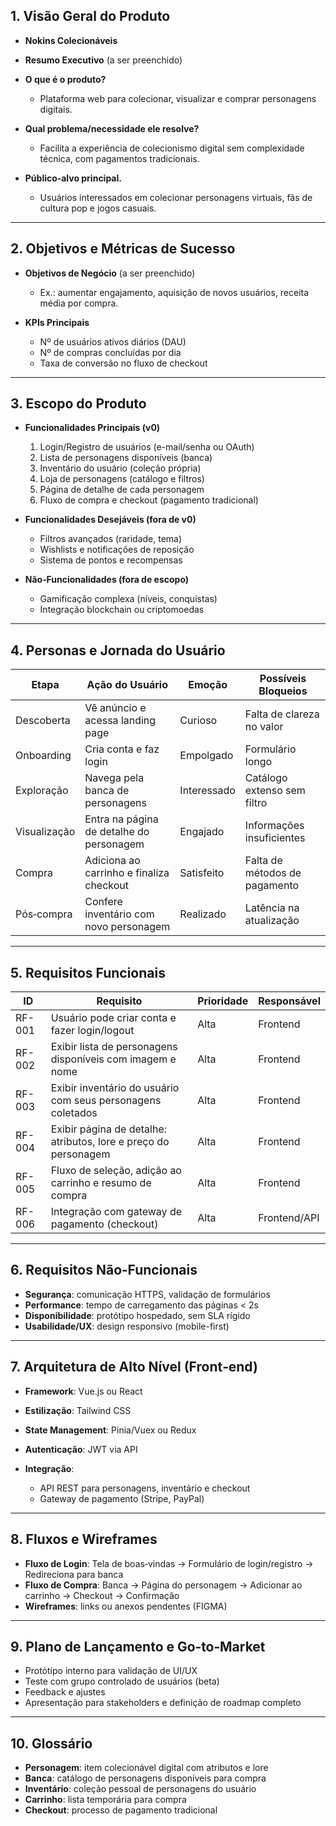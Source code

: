 ## 1. Visão Geral do Produto

* **Nokins Colecionáveis**

* **Resumo Executivo** (a ser preenchido)

* **O que é o produto?**

  * Plataforma web para colecionar, visualizar e comprar personagens digitais.

* **Qual problema/necessidade ele resolve?**

  * Facilita a experiência de colecionismo digital sem complexidade técnica, com pagamentos tradicionais.

* **Público‑alvo principal.**

  * Usuários interessados em colecionar personagens virtuais, fãs de cultura pop e jogos casuais.

---

## 2. Objetivos e Métricas de Sucesso

* **Objetivos de Negócio** (a ser preenchido)

  * Ex.: aumentar engajamento, aquisição de novos usuários, receita média por compra.

* **KPIs Principais**

  * Nº de usuários ativos diários (DAU)
  * Nº de compras concluídas por dia
  * Taxa de conversão no fluxo de checkout

---

## 3. Escopo do Produto

* **Funcionalidades Principais (v0)**

  1. Login/Registro de usuários (e-mail/senha ou OAuth)
  2. Lista de personagens disponíveis (banca)
  3. Inventário do usuário (coleção própria)
  4. Loja de personagens (catálogo e filtros)
  5. Página de detalhe de cada personagem
  6. Fluxo de compra e checkout (pagamento tradicional)

* **Funcionalidades Desejáveis (fora de v0)**

  * Filtros avançados (raridade, tema)
  * Wishlists e notificações de reposição
  * Sistema de pontos e recompensas

* **Não‑Funcionalidades (fora de escopo)**

  * Gamificação complexa (níveis, conquistas)
  * Integração blockchain ou criptomoedas

---

## 4. Personas e Jornada do Usuário

| Etapa        | Ação do Usuário                          | Emoção      | Possíveis Bloqueios           |
| ------------ | ---------------------------------------- | ----------- | ----------------------------- |
| Descoberta   | Vê anúncio e acessa landing page         | Curioso     | Falta de clareza no valor     |
| Onboarding   | Cria conta e faz login                   | Empolgado   | Formulário longo              |
| Exploração   | Navega pela banca de personagens         | Interessado | Catálogo extenso sem filtro   |
| Visualização | Entra na página de detalhe do personagem | Engajado    | Informações insuficientes     |
| Compra       | Adiciona ao carrinho e finaliza checkout | Satisfeito  | Falta de métodos de pagamento |
| Pós‑compra   | Confere inventário com novo personagem   | Realizado   | Latência na atualização       |

---

## 5. Requisitos Funcionais

| ID     | Requisito                                                       | Prioridade | Responsável  |
| ------ | --------------------------------------------------------------- | ---------- | ------------ |
| RF-001 | Usuário pode criar conta e fazer login/logout                   | Alta       | Frontend     |
| RF-002 | Exibir lista de personagens disponíveis com imagem e nome       | Alta       | Frontend     |
| RF-003 | Exibir inventário do usuário com seus personagens coletados     | Alta       | Frontend     |
| RF-004 | Exibir página de detalhe: atributos, lore e preço do personagem | Alta       | Frontend     |
| RF-005 | Fluxo de seleção, adição ao carrinho e resumo de compra         | Alta       | Frontend     |
| RF-006 | Integração com gateway de pagamento (checkout)                  | Alta       | Frontend/API |

---

## 6. Requisitos Não‑Funcionais

* **Segurança**: comunicação HTTPS, validação de formulários
* **Performance**: tempo de carregamento das páginas < 2s
* **Disponibilidade**: protótipo hospedado, sem SLA rígido
* **Usabilidade/UX**: design responsivo (mobile-first)

---

## 7. Arquitetura de Alto Nível (Front‑end)

* **Framework**: Vue.js ou React
* **Estilização**: Tailwind CSS
* **State Management**: Pinia/Vuex ou Redux
* **Autenticação**: JWT via API
* **Integração**:

  * API REST para personagens, inventário e checkout
  * Gateway de pagamento (Stripe, PayPal)

---

## 8. Fluxos e Wireframes

* **Fluxo de Login**: Tela de boas‑vindas → Formulário de login/registro → Redireciona para banca
* **Fluxo de Compra**: Banca → Página do personagem → Adicionar ao carrinho → Checkout → Confirmação
* **Wireframes**: links ou anexos pendentes (FIGMA)

---

## 9. Plano de Lançamento e Go‑to‑Market

* Protótipo interno para validação de UI/UX
* Teste com grupo controlado de usuários (beta)
* Feedback e ajustes
* Apresentação para stakeholders e definição de roadmap completo

---

## 10. Glossário

* **Personagem**: item colecionável digital com atributos e lore
* **Banca**: catálogo de personagens disponíveis para compra
* **Inventário**: coleção pessoal de personagens do usuário
* **Carrinho**: lista temporária para compra
* **Checkout**: processo de pagamento tradicional
